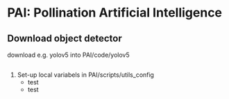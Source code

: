 # PAI: Pollination Artificial Intelligence

## Download object detector

download e.g. yolov5 into PAI/code/yolov5

##

1. Set-up local variabels in PAI/scripts/utils_config
	- test
	- test